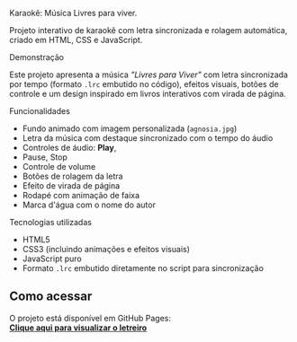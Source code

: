 Karaokê: Música Livres para viver.

Projeto interativo de karaokê com letra sincronizada e rolagem automática, criado em HTML, CSS e JavaScript.

Demonstração

Este projeto apresenta a música *"Livres para Viver"* com letra sincronizada por tempo (formato `.lrc` embutido no código), efeitos visuais, botões de controle e um design inspirado em livros interativos com virada de página.

 Funcionalidades

- Fundo animado com imagem personalizada (`agnosia.jpg`)
- Letra da música com destaque sincronizado com o tempo do áudio
- Controles de áudio: **Play**,
- Pause, Stop
- Controle de volume
- Botões de rolagem da letra
- Efeito de virada de página
- Rodapé com animação de faixa
- Marca d'água com o nome do autor

Tecnologias utilizadas

- HTML5
- CSS3 (incluindo animações e efeitos visuais)
- JavaScript puro
- Formato `.lrc` embutido diretamente no script para sincronização

## Como acessar

O projeto está disponível em GitHub Pages:  
[**Clique aqui para visualizar o letreiro**](https://dorvalluz.github.io/Livres-para-viver/)
